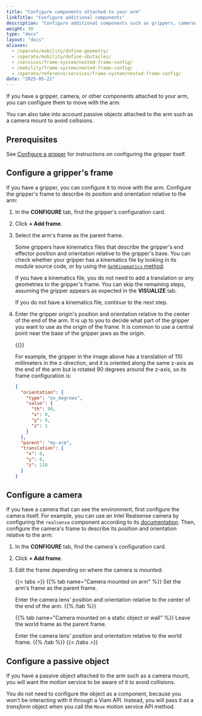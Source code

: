 ```yaml
---
title: "Configure components attached to your arm"
linkTitle: "Configure additional components"
description: "Configure additional components such as grippers, cameras, and other sensors attached to your arm."
weight: 30
type: "docs"
layout: "docs"
aliases:
  - /operate/mobility/define-geometry/
  - /operate/mobility/define-obstacles/
  - /services/frame-system/nested-frame-config/
  - /mobility/frame-system/nested-frame-config/
  - /operate/reference/services/frame-system/nested-frame-config/
date: "2025-05-21"
---
```


If you have a gripper, camera, or other components attached to your arm, you can configure them to move with the arm.

You can also take into account passive objects attached to the arm such as a camera mount to avoid collisions.

## Prerequisites

See [Configure a gripper](/operate/reference/components/gripper/) for instructions on configuring the gripper itself.

## Configure a gripper's frame

If you have a gripper, you can configure it to move with the arm.
Configure the gripper's frame to describe its position and orientation relative to the arm:

1. In the **CONFIGURE** tab, find the gripper's configuration card.

1. Click **+ Add frame**.

1. Select the arm's frame as the parent frame.

   Some grippers have kinematics files that describe the gripper's end effector position and orientation relative to the gripper's base.
   You can check whether your gripper has a kinematics file by looking in its module source code, or by using the [`GetKinematics` method](/dev/reference/apis/components/gripper/).

   If you have a kinematics file, you do not need to add a translation or any geometries to the gripper's frame.
   You can skip the remaining steps, assuming the gripper appears as expected in the **VISUALIZE** tab.

   If you do not have a kinematics file, continue to the next step.

1. Enter the gripper origin's position and orientation relative to the center of the end of the arm.
   It is up to you to decide what part of the gripper you want to use as the origin of the frame.
   It is common to use a central point near the base of the gripper jaws as the origin.

   {{<imgproc src="/tutorials/constrain-motion/gripper-diagram.png" resize="x1100" declaredimensions=true alt="A gripper mounted on an arm. The Z axis of the gripper points from the base of the gripper to the end of its jaws. The X axis points up through the gripper. The Y axis points in the direction along which the jaws open and close (following the right-hand rule). The diagram also shows the global coordinate system with Z pointing up, X down the length of the horizontal gripper, and Y pointing horizontally in the opposite direction of the gripper's Y." style="max-width:500px" class="imgzoom" >}}

   For example, the gripper in the image above has a translation of 110 millimeters in the z-direction, and it is oriented along the same z-axis as the end of the arm but is rotated 90 degrees around the z-axis, so its frame configuration is:

   ```json {class="line-numbers linkable-line-numbers"}
   {
     "orientation": {
       "type": "ov_degrees",
       "value": {
         "th": 90,
         "x": 0,
         "y": 0,
         "z": 1
       }
     },
     "parent": "my-arm",
     "translation": {
       "x": 0,
       "y": 0,
       "z": 110
     }
   }
   ```

## Configure a camera

If you have a camera that can see the environment, first configure the camera itself.
For example, you can use an Intel Realsense camera by configuring the `realsense` component according to its [documentation](https://app.viam.com/module/viam/realsense).
Then, configure the camera's frame to describe its position and orientation relative to the arm:

1. In the **CONFIGURE** tab, find the camera's configuration card.

1. Click **+ Add frame**.

1. Edit the frame depending on where the camera is mounted:

   {{< tabs >}}
   {{% tab name="Camera mounted on arm" %}}
   Set the arm's frame as the parent frame.

   Enter the camera lens' position and orientation relative to the center of the end of the arm.
   {{% /tab %}}

   {{% tab name="Camera mounted on a static object or wall" %}}
   Leave the world frame as the parent frame.

   Enter the camera lens' position and orientation relative to the world frame.
   {{% /tab %}}
   {{< /tabs >}}

## Configure a passive object

If you have a passive object attached to the arm such as a camera mount, you will want the motion service to be aware of it to avoid collisions.

You do not need to configure the object as a component, because you won't be interacting with it through a Viam API.
Instead, you will pass it as a _transform_ object when you call the `Move` motion service API method.
